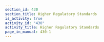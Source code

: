 ```yaml
---
section_id: 430
section_title: Higher Regulatory Standards
is_activity: true
activity_id: "430"
activity_title: Higher Regulatory Standards
page_in_manual: 430-1
---
```

